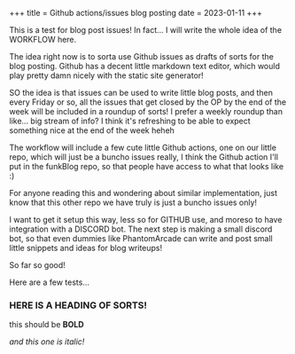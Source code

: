 +++
title = Github actions/issues blog posting
date = 2023-01-11
+++

This is a test for blog post issues! In fact... I will write the whole idea of the WORKFLOW here.

The idea right now is to sorta use Github issues as drafts of sorts for the blog posting. Github has a decent little markdown text editor, which would play pretty damn nicely with the static site generator!

SO the idea is that issues can be used to write little blog posts, and then every Friday or so, all the issues that get closed by the OP by the end of the week will be included in a roundup of sorts! I prefer a weekly roundup than like... big stream of info? I think it's refreshing to be able to expect something nice at the end of the week heheh

The workflow will include a few cute little Github actions, one on our little  repo, which will just be a buncho issues really, I think the Github action I'll put in the funkBlog repo, so that people have access to what that looks like :)

For anyone reading this and wondering about similar implementation, just know that this other repo we have truly is just a buncho issues only! 

I want to get it setup this way, less so for GITHUB use, and moreso to have integration with a DISCORD bot. The next step is making a small discord bot, so that even dummies like PhantomArcade can write and post small little snippets and ideas for blog writeups!

So far so good!

Here are a few tests...

### HERE IS A HEADING OF SORTS!

this should be **BOLD**

_and this one is italic!_


